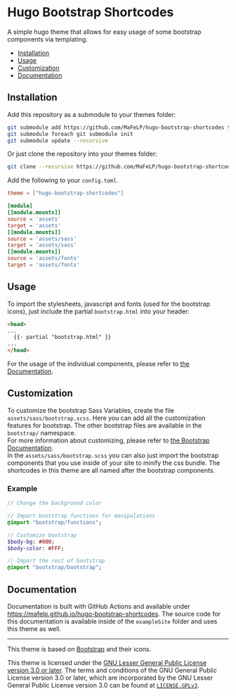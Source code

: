 # Hugo Bootstrap Shortcodes
A simple hugo theme that allows for easy usage of some bootstrap components via templating.

- [Installation](#installation)
- [Usage](#usage)
- [Customization](#customization)
- [Documentation](#documentation)

## Installation
Add this repository as a submodule to your themes folder:

```bash
git submodule add https://github.com/MaFeLP/hugo-bootstrap-shortcodes themes/hugo-bootstrap-shortcodes
git submodule foreach git submodule init
git submodule update --recursive
```

Or just clone the repository into your themes folder:
```bash
git clone --recursive https://github.com/MaFeLP/hugo-bootstrap-shortcodes themes/hugo-boostrap-shortcodes
```

Add the following to your `config.toml`.

```toml
theme = ["hugo-bootstrap-shortcodes"]

[module]
[[module.mounts]]
source = 'assets'
target = 'assets'
[[module.mounts]]
source = 'assets/sass'
target = 'assets/sass'
[[module.mounts]]
source = 'assets/fonts'
target = 'assets/fonts'
```

## Usage
To import the stylesheets, javascript and fonts (used for the bootstrap icons), just include the partial
`bootstrap.html` into your header:

```html
<head>
...
  {{- partial "bootstrap.html" }}
...
</head>
```

For the usage of the individual components, please refer to [the Documentation](#documentation).

## Customization
To customize the bootstrap Sass Variables, create the file `assets/sass/bootstrap.scss`. Here you can add all the
customization features for bootstrap. The other bootstrap files are available in the `bootstrap/` namespace.\
For more information about customizing, please refer to
[the Bootstrap Documentation](https://getbootstrap.com/docs/5.2/customize/).\
In the `assets/sass/bootstrap.scss` you can also just import the bootstrap components that you use inside of your site
to minify the css bundle. The shortcodes in this theme are all named after the bootstrap components.

### Example
```sass
// Change the background color

// Import bootstrap functions for manipulations
@import "bootstrap/functions";

// Customize bootstrap
$body-bg: #000;
$body-color: #FFF;

// Import the rest of bootstrap
@import "bootstrap/bootstrap";
```

## Documentation
Documentation is built with GitHub Actions and available under <https://mafelp.github.io/hugo-bootstrap-shortcodes>.
The source code for this documentation is available inside of the `exampleSite` folder and uses this theme as well.

---

This theme is based on [Bootstrap](https://github.com/twbs) and their icons.

This theme is licensed under the [GNU Lesser General Public License version 3.0
or later](./LICENSE). The terms and conditions of the GNU General Public
License version 3.0 or later, which are incorporated by the GNU Lesser General
Public License version 3.0 can be found at [`LICENSE.GPLv3`](./LICENSE.GPLv3).
